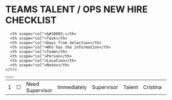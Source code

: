 TEAMS TALENT / OPS NEW HIRE CHECKLIST
=========================================

<table>
  <thead> 
    <tr> 
      <th scope="col"></th> 
      
      <th scope="col">&#10003;</th>
      <th scope="col">Task</th>
      <th scope="col">Days from Selection</th>
      <th scope="col">Who has the information</th>
      <th scope="col">Team</th>
      <th scope="col">Person</th>
      <th scope="col">Location</th>
      <th scope="col">Notes</th>
    </tr>
  </thead>
  <tr>
    <td scope="row">1</td> 
    <td>&#9744;</td>
	<td>Need Supervisor</td>
	<td>Immediately</td>
	<td>Supervisor</td>
	<td>Talent</td>
	<td>Cristina</td>
	<td></td>
	<td></td>
</tr>
<tr>

